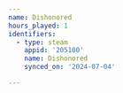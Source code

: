 ```yaml
---
name: Dishonored
hours_played: 1
identifiers:
  - type: steam
    appid: '205100'
    name: Dishonored
    synced_on: '2024-07-04'

---
```

